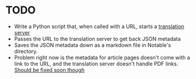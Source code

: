 # TODO
* Write a Python script that, when called with a URL, starts a [translation server](https://github.com/zotero/translation-server)
* Passes the URL to the translation server to get back JSON metadata
* Saves the JSON metadata down as a markdown file in Notable's directory.
* Problem right now is the metadata for article pages doesn't come with a link to the URL, and the translation server doesn't handle PDF links. [Should be fixed soon though](https://github.com/zotero/translation-server/issues/70)